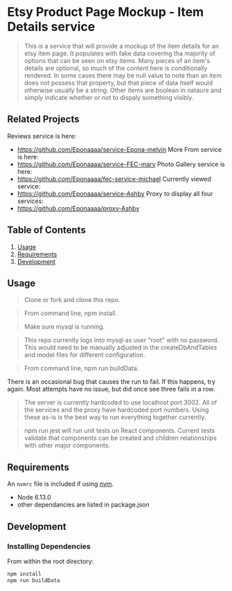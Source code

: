 # Etsy Product Page Mockup - Item Details service

> This is a service that will provide a mockup of the item details for an etsy item page. It populates with fake data covering tha majority of options that can be seen on etsy items. Many pieces of an item's details are optional, so much of the content here is conditionally rendered. In some cases there may be null value to note than an item does not possess that property, but that piece of data itself would otherwise usually be a string. Other items are boolean in nataure and simply indicate whether or not to dispaly something visibly.

## Related Projects

  Reviews service is here:
  - https://github.com/Eponaaaa/service-Epona-melvin
  More From service is here:
  - https://github.com/Eponaaaa/service-FEC-mary
  Photo Gallery service is here:
  - https://github.com/Eponaaaa/fec-service-michael
  Currently viewed service:
  - https://github.com/Eponaaaa/service-Ashby
  Proxy to display all four services:
  - https://github.com/Eponaaaa/proxy-Ashby

## Table of Contents

1. [Usage](#Usage)
1. [Requirements](#requirements)
1. [Development](#development)

## Usage

> Clone or fork and clone this repo.

> From command line, npm install.

> Make sure mysql is running.

> This repo currently logs into mysql as user "root" with no password. This would need to be manually adjusted in the createDbAndTables and model files for different configuration.

> From command line, npm run buildData.

There is an occasional bug that causes the run to fail. If this happens, try again. Most attempts have no issue, but did once see three fails in a row.

> The server is currently hardcoded to use localhost port 3002.
All of the services and the proxy have hardcoded port numbers. Using these as-is is the best way to run everything together currently.

> npm run jest will run unit tests on React components. Current tests validate that components can be created and children relationships with other major components.


## Requirements

An `nvmrc` file is included if using [nvm](https://github.com/creationix/nvm).

- Node 6.13.0
- other dependancies are listed in package.json

## Development

### Installing Dependencies

From within the root directory:

```sh
npm install
npm run buildData
```

